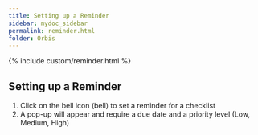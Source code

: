 ```yaml
---
title: Setting up a Reminder
sidebar: mydoc_sidebar
permalink: reminder.html
folder: Orbis
---
```


{% include custom/reminder.html %}

## Setting up a Reminder

1. Click on the bell  icon (bell) to set a reminder for a checklist
2. A pop-up will appear and require a due date and a priority level (Low, Medium, High)
